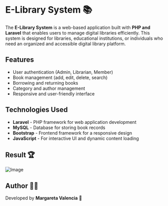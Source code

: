 # E-Library System 📚

The **E-Library System** is a web-based application built with **PHP and Laravel** that enables users to manage digital libraries efficiently. 
This system is designed for libraries, educational institutions, or individuals who need an organized and accessible digital library platform.  

## Features  
- User authentication (Admin, Librarian, Member)  
- Book management (add, edit, delete, search)  
- Borrowing and returning books  
- Category and author management  
- Responsive and user-friendly interface  

## Technologies Used  
- **Laravel** - PHP framework for web application development  
- **MySQL** - Database for storing book records  
- **Bootstrap** - Frontend framework for a responsive design  
- **JavaScript** - For interactive UI and dynamic content loading

## Result 🏆
![Image](https://github.com/user-attachments/assets/46e36ce5-0908-496c-b080-81d3e2cf578b)

## Author 👨‍💻 
Developed by **Margareta Valencia** 💅	 
